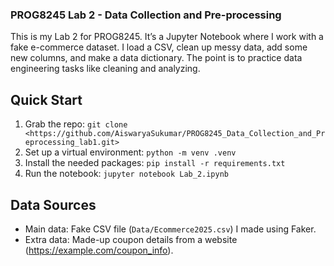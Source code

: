 ### PROG8245 Lab 2 - Data Collection and Pre-processing

This is my Lab 2 for PROG8245. It’s a Jupyter Notebook where I work with a fake e-commerce dataset. I load a CSV, clean up messy data, add some new columns, and make a data dictionary. The point is to practice data engineering tasks like cleaning and analyzing.

## Quick Start
1. Grab the repo: `git clone <https://github.com/AiswaryaSukumar/PROG8245_Data_Collection_and_Preprocessing_lab1.git>`
2. Set up a virtual environment: `python -m venv .venv`
3. Install the needed packages: `pip install -r requirements.txt`
4. Run the notebook: `jupyter notebook Lab_2.ipynb`

## Data Sources
- Main data: Fake CSV file (`Data/Ecommerce2025.csv`) I made using Faker.
- Extra data: Made-up coupon details from a website (https://example.com/coupon_info).

